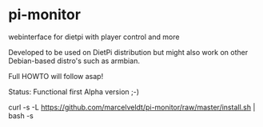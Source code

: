# pi-monitor
webinterface for dietpi with player control and more

Developed to be used on DietPi distribution but might also work on other Debian-based distro's such as armbian.



Full HOWTO will follow asap!



Status: Functional first Alpha version ;-)


curl -s -L https://github.com/marcelveldt/pi-monitor/raw/master/install.sh | bash -s